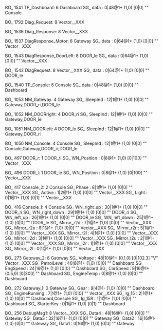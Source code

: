 BO_ 1541 TP_Dashboard: 6 Dashboard
 SG_ data : 0|48@1+ (1,0) [0|0] ""  Console

BO_ 1792 Diag_Request: 8 Vector__XXX

BO_ 1536 Diag_Response: 8 Vector__XXX

BO_ 1537 DiagResponse_Motor: 8 Gateway
 SG_ data : 0|64@1+ (1,0) [0|0] "" Vector__XXX

BO_ 1543 DiagResponse_DoorLeft: 8 DOOR_le
 SG_ data : 0|64@1+ (1,0) [0|0] "" Vector__XXX

BO_ 1542 DiagRequest: 8 Vector__XXX
 SG_ data : 0|64@1+ (1,0) [0|0] ""  DOOR_le

BO_ 1540 TP_Console: 6 Console
 SG_ data : 0|48@1+ (1,0) [0|0] ""  Dashboard

BO_ 1053 NM_Gateway: 4 Gateway
 SG_ SleepInd : 12|1@1+ (1,0) [0|0] ""  Gateway,DOOR_ri,DOOR_le

BO_ 1052 NM_DOORright: 4 DOOR_ri
 SG_ SleepInd : 12|1@1+ (1,0) [0|0] ""  Gateway,DOOR_le

BO_ 1051 NM_DOORleft: 4 DOOR_le
 SG_ SleepInd : 12|1@1+ (1,0) [0|0] ""  Gateway,DOOR_ri

BO_ 1050 NM_Console: 4 Console
 SG_ SleepInd : 12|1@1+ (1,0) [0|0] ""  Console,Gateway,DOOR_ri,DOOR_le

BO_ 497 DOOR_r: 1 DOOR_ri
 SG_ WN_Position : 0|8@1+ (1,0) [0|100] "" Vector__XXX

BO_ 496 DOOR_l: 1 DOOR_le
 SG_ WN_Position : 0|8@1+ (1,0) [0|100] "" Vector__XXX

BO_ 417 Console_2: 2 Console
 SG_ Phase : 8|1@1+ (1,0) [0|0] "" Vector__XXX
 SG_ Active : 1|2@1+ (1,0) [0|0] "" Vector__XXX
 SG_ Light : 0|1@1+ (1,0) [0|1] "" Vector__XXX

BO_ 416 Console_1: 4 Console
 SG_ WN_right_up : 30|1@1+ (1,0) [0|0] ""  DOOR_ri
 SG_ WN_right_down : 29|1@1+ (1,0) [0|0] ""  DOOR_ri
 SG_ WN_left_up : 26|1@1+ (1,0) [0|0] ""  DOOR_le
 SG_ WN_left_down : 25|1@1+ (1,0) [0|0] ""  DOOR_le
 SG_ Mirror_r2d : 7|1@1+ (1,0) [0|0] "" Vector__XXX
 SG_ Mirror_r2u : 6|1@1+ (1,0) [0|0] "" Vector__XXX
 SG_ Mirror_r2r : 5|1@1+ (1,0) [0|0] "" Vector__XXX
 SG_ Mirror_r2l : 4|1@1+ (1,0) [0|0] "" Vector__XXX
 SG_ Mirror_l2d : 3|1@1+ (1,0) [0|0] "" Vector__XXX
 SG_ Mirror_l2u : 2|1@1+ (1,0) [0|0] "" Vector__XXX
 SG_ Mirror_l2r : 1|1@1+ (1,0) [0|0] "" Vector__XXX
 SG_ Mirror_l2l : 0|1@1+ (1,0) [0|0] "" Vector__XXX

BO_ 273 Gateway_2: 8 Gateway
 SG_ Voltage : 48|10@1+ (0.1,0) [0|102.3] "V" Vector__XXX
 SG_ PetrolLevel : 40|8@1+ (1,0) [0|0] ""  Dashboard
 SG_ EngSpeed : 24|16@1+ (1,0) [0|0] ""  Dashboard
 SG_ CarSpeed : 8|16@1+ (0.5,0) [0|300] ""  Dashboard
 SG_ EngineTemp : 0|8@1+ (1,0) [0|0] ""  Dashboard

BO_ 272 Gateway_1: 3 Gateway
 SG_ Gear : 8|4@1- (1,0) [0|0] ""  Dashboard
 SG_ EngineRunning : 7|1@1+ (1,0) [0|0] "" Vector__XXX
 SG_ Ig_15 : 2|1@1+ (1,0) [0|0] ""  Dashboard,Console
 SG_ Ig_15R : 1|1@1+ (1,0) [0|0] ""  Dashboard
 SG_ StarterKey : 0|1@1+ (1,0) [0|1] ""  Dashboard

BO_ 256 DebugMsg1: 8 Vector__XXX
 SG_ Data4 : 48|16@1- (1,0) [0|0] ""  Gateway
 SG_ Data3 : 32|16@1- (1,0) [0|0] ""  Gateway
 SG_ Data2 : 16|16@1- (1,0) [0|0] ""  Gateway
 SG_ Data1 : 0|16@1- (1,0) [0|0] ""  Gateway
